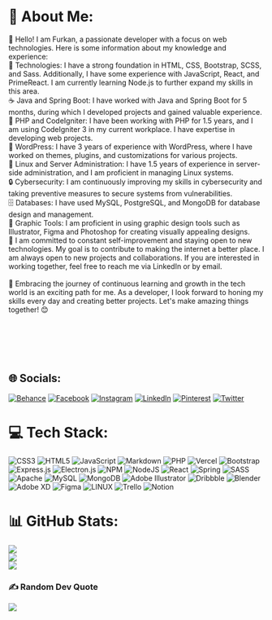# 💫 About Me:
👋 Hello! I am Furkan, a passionate developer with a focus on web technologies. Here is some information about my knowledge and experience:<br>🔧 Technologies: I have a strong foundation in HTML, CSS, Bootstrap, SCSS, and Sass. Additionally, I have some experience with JavaScript, React, and PrimeReact. I am currently learning Node.js to further expand my skills in this area.<br>☕ Java and Spring Boot: I have worked with Java and Spring Boot for 5 months, during which I developed projects and gained valuable experience.<br>🐘 PHP and CodeIgniter: I have been working with PHP for 1.5 years, and I am using CodeIgniter 3 in my current workplace. I have expertise in developing web projects.<br>📝 WordPress: I have 3 years of experience with WordPress, where I have worked on themes, plugins, and customizations for various projects.<br>🐧 Linux and Server Administration: I have 1.5 years of experience in server-side administration, and I am proficient in managing Linux systems.<br>🔒 Cybersecurity: I am continuously improving my skills in cybersecurity and taking preventive measures to secure systems from vulnerabilities.<br>🗄️ Databases: I have used MySQL, PostgreSQL, and MongoDB for database design and management.<br>🎨 Graphic Tools: I am proficient in using graphic design tools such as Illustrator, Figma and Photoshop for creating visually appealing designs.<br>🚀 I am committed to constant self-improvement and staying open to new technologies. My goal is to contribute to making the internet a better place. I am always open to new projects and collaborations. If you are interested in working together, feel free to reach me via LinkedIn or by email.<br><br>🌱 Embracing the journey of continuous learning and growth in the tech world is an exciting path for me. As a developer, I look forward to honing my skills every day and creating better projects. Let's make amazing things together! 😊<br><br><br><br><br><br>


## 🌐 Socials:
[![Behance](https://img.shields.io/badge/Behance-1769ff?logo=behance&logoColor=white)](https://behance.net/furkanozay18fe) [![Facebook](https://img.shields.io/badge/Facebook-%231877F2.svg?logo=Facebook&logoColor=white)](https://facebook.com/furkanozayme) [![Instagram](https://img.shields.io/badge/Instagram-%23E4405F.svg?logo=Instagram&logoColor=white)](https://instagram.com/furkanozayme) [![LinkedIn](https://img.shields.io/badge/LinkedIn-%230077B5.svg?logo=linkedin&logoColor=white)](https://linkedin.com/in/furkanozayme) [![Pinterest](https://img.shields.io/badge/Pinterest-%23E60023.svg?logo=Pinterest&logoColor=white)](https://pinterest.com/furkanozayme) [![Twitter](https://img.shields.io/badge/Twitter-%231DA1F2.svg?logo=Twitter&logoColor=white)](https://twitter.com/poineandlimos) 

# 💻 Tech Stack:
![CSS3](https://img.shields.io/badge/css3-%231572B6.svg?style=flat&logo=css3&logoColor=white) ![HTML5](https://img.shields.io/badge/html5-%23E34F26.svg?style=flat&logo=html5&logoColor=white) ![JavaScript](https://img.shields.io/badge/javascript-%23323330.svg?style=flat&logo=javascript&logoColor=%23F7DF1E) ![Markdown](https://img.shields.io/badge/markdown-%23000000.svg?style=flat&logo=markdown&logoColor=white) ![PHP](https://img.shields.io/badge/php-%23777BB4.svg?style=flat&logo=php&logoColor=white) ![Vercel](https://img.shields.io/badge/vercel-%23000000.svg?style=flat&logo=vercel&logoColor=white) ![Bootstrap](https://img.shields.io/badge/bootstrap-%23563D7C.svg?style=flat&logo=bootstrap&logoColor=white) ![Express.js](https://img.shields.io/badge/express.js-%23404d59.svg?style=flat&logo=express&logoColor=%2361DAFB) ![Electron.js](https://img.shields.io/badge/Electron-191970?style=flat&logo=Electron&logoColor=white) ![NPM](https://img.shields.io/badge/NPM-%23000000.svg?style=flat&logo=npm&logoColor=white) ![NodeJS](https://img.shields.io/badge/node.js-6DA55F?style=flat&logo=node.js&logoColor=white) ![React](https://img.shields.io/badge/react-%2320232a.svg?style=flat&logo=react&logoColor=%2361DAFB) ![Spring](https://img.shields.io/badge/spring-%236DB33F.svg?style=flat&logo=spring&logoColor=white) ![SASS](https://img.shields.io/badge/SASS-hotpink.svg?style=flat&logo=SASS&logoColor=white) ![Apache](https://img.shields.io/badge/apache-%23D42029.svg?style=flat&logo=apache&logoColor=white) ![MySQL](https://img.shields.io/badge/mysql-%2300f.svg?style=flat&logo=mysql&logoColor=white) ![MongoDB](https://img.shields.io/badge/MongoDB-%234ea94b.svg?style=flat&logo=mongodb&logoColor=white) ![Adobe Illustrator](https://img.shields.io/badge/adobeillustrator-%23FF9A00.svg?style=flat&logo=adobeillustrator&logoColor=white) ![Dribbble](https://img.shields.io/badge/Dribbble-EA4C89?style=flat&logo=dribbble&logoColor=white) ![Blender](https://img.shields.io/badge/blender-%23F5792A.svg?style=flat&logo=blender&logoColor=white) ![Adobe XD](https://img.shields.io/badge/Adobe%20XD-470137?style=flat&logo=Adobe%20XD&logoColor=#FF61F6) 	![Figma](https://img.shields.io/badge/figma-%23F24E1E.svg?style=flat&logo=figma&logoColor=white) ![LINUX](https://img.shields.io/badge/Linux-FCC624?style=flat&logo=linux&logoColor=black) ![Trello](https://img.shields.io/badge/Trello-%23026AA7.svg?style=flat&logo=Trello&logoColor=white) ![Notion](https://img.shields.io/badge/Notion-%23000000.svg?style=flat&logo=notion&logoColor=white)
# 📊 GitHub Stats:
![](https://github-readme-stats.vercel.app/api?username=FurkanOzay&theme=blue-green&hide_border=true&include_all_commits=true&count_private=true)<br/>
![](https://github-readme-streak-stats.herokuapp.com/?user=FurkanOzay&theme=blue-green&hide_border=true)<br/>
![](https://github-readme-stats.vercel.app/api/top-langs/?username=FurkanOzay&theme=blue-green&hide_border=true&include_all_commits=true&count_private=true&layout=compact)

### ✍️ Random Dev Quote
![](https://quotes-github-readme.vercel.app/api?type=horizontal&theme=gruvbox)



